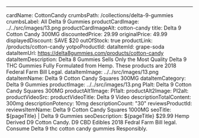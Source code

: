 ---
cardName: CottonCandy
crumbsPath: /collections/delta-9-gummies
crumbsLabel: All Delta 9 Gummies
productCardImage: ../../src/images/13.png
productCardImageAlt: cotton-candy
title: Delta 9 Cotton Candy 300MG
discountedPrice: 29.99
originalPrice: 49.99
displayedDiscount: SAVE $20
outOfStock: true
productLink: /products/cotton-candy
yotpoProductId: 
dataItemId: grape-soda
dataItemUrl: https://delta8gummies.com/products/cotton-candy
dataItemDescription: Delta 8 Gummies Sells Only the Most Quality Delta 9 THC Gummies Fully Formulated from Hemp. These products are 2018 Federal Farm Bill Legal.
dataItemImage: ../../src/images/13.png
dataItemName: Delta 9 Cotton Candy Squares 300MG
dataItemCategory: Delta 9 Gummies
productImage: ../../src/images/13.png
PIalt:  Delta 9 Cotton Candy Squares 300MG
productAlt1Image: 
PI1alt: 
productAlt2Image: 
PI2alt: 
productVideoSrc: 
productVideoTitle: Delta 9 Video
descriptionTotalContent: 300mg
descriptionPotency: 10mg
descriptionCount: "30"
reviewsProductId: 
reviewsItemName: Delta 9 Cotton Candy  Squares 1000MG
seoTitle: ${pageTitle} | Delta 9 Gummies
seoDescription: ${pageTitle} $29.99 Hemp Derived D9 Cotton Candy. D9 CBD Edibles 2018 Fedral Farm Bill legal. Consume Delta 9 thc cotton candy gummies Responsibly. 
